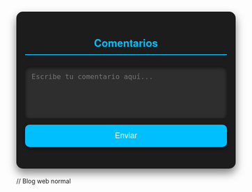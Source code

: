 <style>
#comments-section {
  background-color: #1c1c1c;
  color: #ffffff;
  padding: 20px;
  border-radius: 15px;
  max-width: 700px;
  margin: 20px auto;
  box-shadow: 0 10px 20px rgba(0, 0, 0, 0.5);
  font-family: 'Helvetica Neue', Arial, sans-serif;
}

#comments-section h2 {
  color: #00bfff;
  text-align: center;
  margin-bottom: 25px;
  font-size: 24px;
  border-bottom: 2px solid #00bfff;
  padding-bottom: 10px;
}

#comment-form {
  display: flex;
  flex-direction: column;
  gap: 15px;
}

#comment-input {
  padding: 15px;
  border: none;
  border-radius: 10px;
  background-color: #2e2e2e;
  color: #ffffff;
  font-size: 16px;
  resize: none;
  height: 120px;
  box-shadow: inset 0 4px 8px rgba(0, 0, 0, 0.6);
  transition: all 0.3s ease;
}

#comment-input:focus {
  outline: none;
  background-color: #3e3e3e;
}

#comment-form button {
  padding: 15px;
  border: none;
  border-radius: 10px;
  background-color: #00bfff;
  color: #ffffff;
  font-size: 18px;
  cursor: pointer;
  transition: background-color 0.3s ease, transform 0.3s ease;
  box-shadow: 0 4px 8px rgba(0, 0, 0, 0.5);
}

#comment-form button:hover {
  background-color: #009acd;
  transform: translateY(-2px);
}

#comments-list {
  margin-top: 30px;
  max-height: 350px;
  overflow-y: auto;
}

.comment {
  background-color: #292b2c;
  padding: 20px;
  border-radius: 10px;
  margin-bottom: 20px;
  box-shadow: 0 4px 8px rgba(0, 0, 0, 0.5);
  transition: transform 0.3s ease;
}

.comment:hover {
  transform: translateY(-5px);
}

.comment p {
  margin: 0;
}

.comment-time {
  font-size: 0.85em;
  color: #b0b3b8;
  margin-top: 15px;
  text-align: right;
}

 </style>

<html>
<div id="comments-section">
  <h2>Comentarios</h2>
  <form id="comment-form">
    <textarea id="comment-input" placeholder="Escribe tu comentario aquí..." required></textarea>
    <button type="submit">Enviar</button>
  </form>
  <div id="comments-list">
    <!-- Los comentarios se mostrarán aquí -->
  </div>
</div>

 </html>

<script>

  document.addEventListener('DOMContentLoaded', (event) => {
    loadComments();
  });

  document.getElementById('comment-form').addEventListener('submit', function(e) {
    e.preventDefault();

    const commentInput = document.getElementById('comment-input');
    const commentText = commentInput.value;
    const commentTime = new Date().toLocaleString();
    
    const comment = {
      text: commentText,
      time: commentTime
    };

    saveComment(comment);
    displayComment(comment);
    commentInput.value = '';
  });

  function saveComment(comment) {
    let comments = JSON.parse(localStorage.getItem('comments')) || [];
    comments.push(comment);
    localStorage.setItem('comments', JSON.stringify(comments));
  }

  function loadComments() {
    let comments = JSON.parse(localStorage.getItem('comments')) || [];
    comments.forEach(comment => {
      displayComment(comment);
    });
  }

  function displayComment(comment) {
    const commentElement = document.createElement('div');
    commentElement.className = 'comment';
    
    const commentContent = document.createElement('p');
    commentContent.textContent = comment.text;
    
    const commentTimeElement = document.createElement('p');
    commentTimeElement.className = 'comment-time';
    commentTimeElement.textContent = `Enviado el: ${comment.time}`;
    
    commentElement.appendChild(commentContent);
    commentElement.appendChild(commentTimeElement);
    
    document.getElementById('comments-list').appendChild(commentElement);
  }

</script>


// Blog web normal
